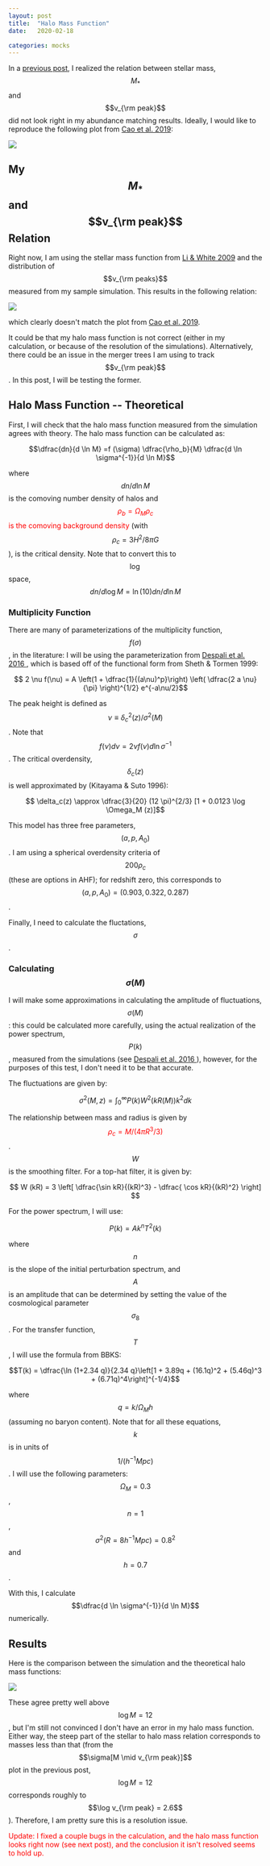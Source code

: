 ```yaml
---
layout: post
title:  "Halo Mass Function"
date:   2020-02-18

categories: mocks
---
```


In a <a href="https://ndrakos.github.io/blog/mocks/Adding_Scatter/">previous post</a>, I realized the relation between stellar mass, $$M_*$$ and $$v_{\rm peak}$$ did not look right in my abundance matching results. Ideally, I would like to reproduce the following plot from <a href="https://ui.adsabs.harvard.edu/abs/2019arXiv191003605C/abstract">Cao et al. 2019</a>:

<img src="{{ site.baseurl }}/assets/plots/Cao2019_MvsV.png">



## My $$M_*$$ and $$v_{\rm peak}$$ Relation

Right now, I am using the stellar mass function from <a href="https://ui.adsabs.harvard.edu/abs/2009MNRAS.398.2177L">Li & White 2009</a> and the distribution of $$v_{\rm peaks}$$ measured from my sample simulation. This results in the following relation:

<img src="{{ site.baseurl }}/assets/plots/Mstar_vs_vpeak.png">

which clearly doesn't match the plot from <a href="https://ui.adsabs.harvard.edu/abs/2019arXiv191003605C/abstract">Cao et al. 2019</a>.

It could be that my halo mass function is not correct (either in my calculation, or because of the resolution of the simulations). Alternatively, there could be an issue in the merger trees I am using to track $$v_{\rm peak}$$. In this post, I will be testing the former.

## Halo Mass Function -- Theoretical

First, I will check that the halo mass function measured from the simulation agrees with theory. The halo mass function can be calculated as:

$$\dfrac{dn}{d \ln M} =f (\sigma) \dfrac{\rho_b}{M} \dfrac{d \ln \sigma^{-1}}{d \ln M}$$

<!---
f(nu)dnu = 2 nu f(nu) d ln sigma^{-1}
-->


where $$dn/d\ln M$$ is the comoving number density of halos and <span style="color:red"> $$\rho_b=\Omega_M \rho_c$$ is the comoving background density</span> (with $$\rho_c = 3 H^2/8 \pi G$$),  is the critical density. Note that to convert this to $$\log$$ space, $${dn}/{d \log M} =\ln(10) {dn}/{d \ln M}$$



### Multiplicity Function

There are many of parameterizations of the multiplicity function, $$f(\sigma)$$, in the literature: I will be using the parameterization from <a href="https://ui.adsabs.harvard.edu/abs/2016MNRAS.456.2486D/abstract">Despali et al. 2016 </a>, which is based off of the functional form from  Sheth & Tormen 1999:

$$ 2 \nu f(\nu) = A \left(1 + \dfrac{1}{(a\nu)^p}\right) \left( \dfrac{2 a \nu}{\pi} \right)^{1/2} e^{-a\nu/2}$$



<!---
$$A=0.333$$ $$a=0.794$$ $$p=0.247$$
-->

The peak height is defined as $$\nu \equiv \delta_c^2(z)/\sigma^2(M)$$. Note that $$f(\nu)d\nu = 2 \nu f(\nu) d \ln \sigma^{-1}$$. The critical overdensity, $$\delta_c(z)$$ is well approximated by (Kitayama & Suto 1996):

$$ \delta_c(z) \approx \dfrac{3}{20} (12 \pi)^{2/3} [1 + 0.0123 \log \Omega_M (z)]$$

This model has three free parameters, $$(a, p, A_0)$$. I am using a spherical overdensity criteria of $$200\rho_c$$ (these are options in AHF); for redshift zero, this corresponds to $$(a,p,A_0)=(0.903,0.322,0.287)$$.

Finally, I need to calculate the fluctations, $$\sigma$$.

### Calculating $$\sigma (M)$$

I will make some approximations in calculating the amplitude of fluctuations, $$\sigma(M)$$: this could be calculated more carefully, using the actual realization of the power spectrum, $$P(k)$$, measured from the simulations (see <a href="https://ui.adsabs.harvard.edu/abs/2016MNRAS.456.2486D/abstract">Despali et al. 2016 </a>), however, for the purposes of this test, I don't need it to be that accurate.

The fluctuations are given by:

$$\sigma^2(M,z) = \int_0^\infty P(k) W^2(kR(M)) k^2 dk$$

The relationship between mass and radius is given by <span style="color:red"> $$\rho_c = M/(4 \pi R^3/3)$$ </span>. $$W$$ is the smoothing filter. For a top-hat filter, it is given by:

$$ W (kR) = 3 \left[ \dfrac{\sin kR}{(kR)^3} - \dfrac{ \cos kR}{(kR)^2} \right] $$

For the power spectrum, I will use:

$$P(k) = A k^n T^2(k)$$

where $$n$$ is the slope of the initial perturbation spectrum, and $$A$$ is an amplitude that can be determined by setting the value of the cosmological parameter $$\sigma_8$$. For the transfer function, $$T$$, I will use the formula from BBKS:

$$T(k) = \dfrac{\ln (1+2.34 q)}{2.34 q}\left[1 + 3.89q + (16.1q)^2 + (5.46q)^3  + (6.71q)^4\right]^{-1/4}$$

where $$q=k/\Omega_M h$$ (assuming no baryon content). Note that for all these equations, $$k$$ is in units of $$1/(h^{-1}Mpc)$$ . I will use the following parameters: $$\Omega_M=0.3$$, $$n=1$$, $$\sigma^2(R = 8 h^{-1} Mpc) = 0.8^2$$ and $$h=0.7$$.

<!---
The comoving background density, $$\rho_b = \rho_c \Omega_M$$ and $$\rho_c = 3 H^2/8 \pi G$$
-->

With this, I calculate  $$\dfrac{d \ln \sigma^{-1}}{d \ln M}$$ numerically.

## Results

Here is the comparison between the simulation and the theoretical halo mass functions:

<img src="{{ site.baseurl }}/assets/plots/HaloMassFunction.png">

These agree pretty well above $$\log M = 12$$, but I'm still not convinced I don't have an error in my halo mass function. Either way, the steep part of the stellar to halo mass relation corresponds to masses less than that (from the $$\sigma[M \mid v_{\rm peak}]$$ plot in the previous post, $$\log M=12$$ corresponds roughly to $$\log v_{\rm peak} = 2.6$$). Therefore, I am pretty sure this is a resolution issue.

<span style="color:red"> Update: I fixed a couple bugs in the calculation, and the halo mass function looks right now (see next post), and the conclusion it isn't resolved seems to hold up. </span>
